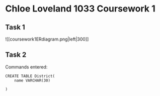 # Chloe Loveland 1033 Coursework 1

## Task 1
![[coursework1ERdiagram.png|left|300]]

## Task 2
Commands entered:
```
CREATE TABLE District(
	name VARCHAR(30)
	
)
```